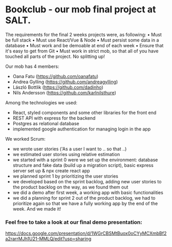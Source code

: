 # Bookclub - our mob final project at SALT. 

The requirements for the final 2 weeks projects were, as following: 
• Must be full stack
• Must use React/Vue & Node
• Must persist some data in a database
• Must work and be demoable at end of each week
• Ensure that it's easy to get from Git
• Must work in strict mob, so that all of you have touched all parts of the project. No splitting up!

Our mob has 4 members:
- Oana Fatu (https://github.com/oanafatu)
- Andrea Gylling (https://github.com/andreagylling)
- László Bottlik (https://github.com/dadinho)
- Nils Andersson (https://github.com/karlnilsthure)

Among the technologies we used:
- React, styled components and some other libraries for the front end
- REST API with express for the backend 
- Postgres as relational database
- implemented google authentication for managing login in the app

We worked Scrum: 
- we wrote user stories ('As a user I want to .. so that ..)
- we estimated user stories using relative estimation
- we started with a sprint 0 were we set up the environment: database structure and fake data (build up a migration script), basic express server set up & npx create react app
- we planned sprint 1 by prioritizing the user stories
- we developed based on the sprint backlog, adding new user stories to the product backlog on the way, as we found them out
- we did a demo after first week, a working app with basic functionalities
- we did a planning for sprint 2 out of the product backlog, we had to prioritize again so that we have a fully working app by the end of the week. And we made it! 


### Feel free to take a look at our final demo presentation:
https://docs.google.com/presentation/d/1WGrCBSMtBuox0oCYyMCXmbBf2a2rarrMJh1U21-MMLQ/edit?usp=sharing
